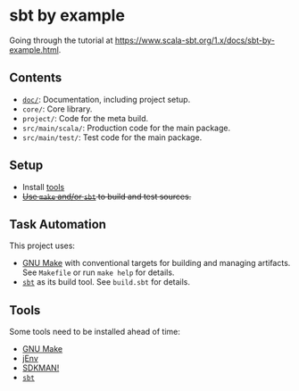 # sbt by example

Going through the tutorial at <https://www.scala-sbt.org/1.x/docs/sbt-by-example.html>.

## Contents

- [`doc/`](./doc/README.md): Documentation, including project setup.
- `core/`: Core library.
- `project/`: Code for the meta build.
- `src/main/scala/`: Production code for the main package.
- `src/main/test/`: Test code for the main package.

## Setup

- Install [tools](#tools)
- ~~[Use `make` and/or `sbt`](#task-automation) to build and test sources.~~

## Task Automation

This project uses:

- [GNU Make](../doc/tools.md#gnu-make) with conventional targets for building and managing
  artifacts.  See `Makefile` or run `make help` for details.
- [`sbt`](../doc/tools.md#simple-build-tool-sbt) as its build tool.  See `build.sbt` for details.

## Tools

Some tools need to be installed ahead of time:

- [GNU Make](../doc/tools.md#gnu-make)
- [jEnv](../doc/tools.md#java-environment-manager-jenv)
- [SDKMAN!](../doc/tools.md#sdkman)
- [`sbt`](../doc/tools.md#simple-build-tool-sbt)
